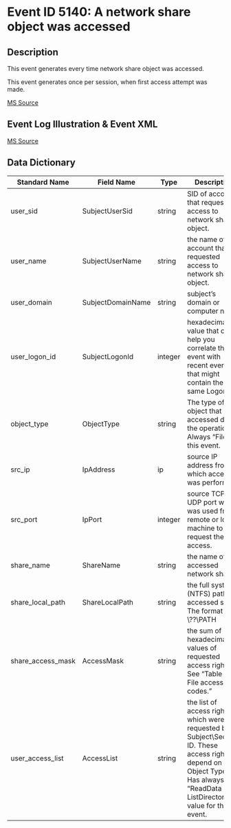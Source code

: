 # Event ID 5140: A network share object was accessed

## Description

This event generates every time network share object was accessed.

This event generates once per session, when first access attempt was made.

[MS Source](https://github.com/MicrosoftDocs/windows-itpro-docs/blob/master/windows/security/threat-protection/auditing/event-5140.md)

## Event Log Illustration & Event XML

[MS Source](https://github.com/MicrosoftDocs/windows-itpro-docs/blob/master/windows/security/threat-protection/auditing/event-5140.md)

## Data Dictionary

|	Standard Name	| Field Name |	Type	|	Description	|	Sample Value	|
|	----------------	|	----------------	|	----------------	|	----------------	|	----------------	|
|	user_sid	|	SubjectUserSid	|	string	|	SID of account that requested access to network share object.	|	S-1-5-21-3457937927-2839227994-823803824-1104	|
|	user_name	|	SubjectUserName	|	string	|	the name of the account that requested access to network share object.	|	dadmin	|
|	user_domain	|	SubjectDomainName	|	string	|	subject’s domain or computer name	|	CONTOSO	|
|	user_logon_id	|	SubjectLogonId	|	integer	|	hexadecimal value that can help you correlate this event with recent events that might contain the same Logon ID	|	0x541f35	|
|	object_type	|	ObjectType	|	string	|	The type of an object that was accessed during the operation. Always “File” for this event.	|	File	|
|	src_ip	|	IpAddress	|	ip	|	source IP address from which access was performed.	|	10.0.0.100	|
|	src_port	|	IpPort	|	integer	|	source TCP or UDP port which was used from remote or local machine to request the access.	|	49212	|
|	share_name	|	ShareName	|	string	|	the name of accessed network share.	|	\\\\\*\\Documents	|
|	share_local_path	|	ShareLocalPath	|	string	|	the full system (NTFS) path for accessed share. The format is: \\??\PATH	|	\\??\\C:\\Documents	|
|	share_access_mask	|	AccessMask	|	string	|	the sum of hexadecimal values of requested access rights. See “Table 13. File access codes.”	|	0x1	|
|	user_access_list	|	AccessList	|	string	|	the list of access rights which were requested by Subject\Security ID. These access rights depend on Object Type. Has always “ReadData (or ListDirectory)” value for this event.	|	%%4416	|